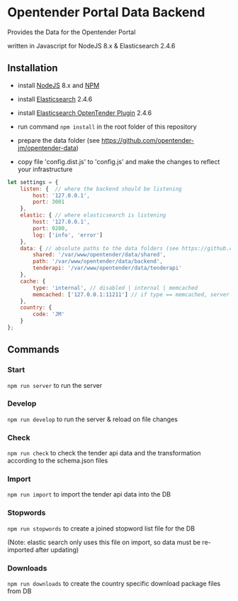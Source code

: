 # Opentender Portal Data Backend

Provides the Data for the Opentender Portal

written in Javascript for NodeJS 8.x & Elasticsearch 2.4.6

## Installation

- install [NodeJS](https://nodejs.org/) 8.x and [NPM](https://www.npmjs.com/)
- install [Elasticsearch](https://www.elastic.co/) 2.4.6
- install [Elasticsearch OptenTender Plugin](https://github.com/digiwhist/elasticsearch-native-script-opentender) 2.4.6

- run command `npm install` in the root folder of this repository

- prepare the data folder (see https://github.com/opentender-jm/opentender-data)

- copy file 'config.dist.js' to 'config.js' and make the changes to reflect your infrastructure

```javascript
let settings = {
	listen: {  // where the backend should be listening
		host: '127.0.0.1',
		port: 3001
	},
	elastic: { // where elasticsearch is listening
		host: '127.0.0.1',
		port: 9200,
		log: ['info', 'error']
	},
	data: { // absolute paths to the data folders (see https://github.com/digiwhist/opentender-data)
		shared: '/var/www/opentender/data/shared',
		path: '/var/www/opentender/data/backend',
		tenderapi: '/var/www/opentender/data/tenderapi'
	},
	cache: {
		type: 'internal', // disabled | internal | memcached
		memcached: ['127.0.0.1:11211'] // if type == memcached, server address(es)
	},
    country: {
        code: 'JM'
    }
};
```

## Commands

### Start

`npm run server` to run the server

### Develop

`npm run develop` to run the server & reload on file changes

### Check

`npm run check` to check the tender api data and the transformation according to the schema.json files

### Import

`npm run import` to import the tender api data into the DB

### Stopwords

`npm run stopwords` to create a joined stopword list file for the DB

(Note: elastic search only uses this file on import, so data must be re-imported after updating)

### Downloads

`npm run downloads` to create the country specific download package files from DB
